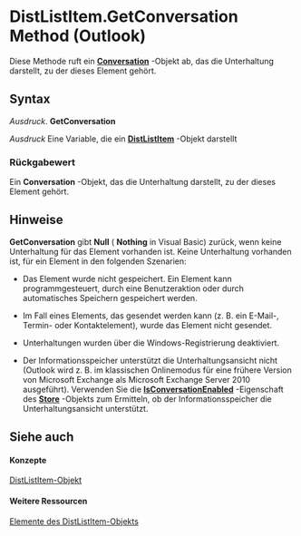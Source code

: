 
# DistListItem.GetConversation Method (Outlook)

Diese Methode ruft ein  **[Conversation](2705d38a-ebc0-e5a7-208b-ffe1f5446b1b.md)** -Objekt ab, das die Unterhaltung darstellt, zu der dieses Element gehört.


## Syntax

 _Ausdruck_. **GetConversation**

 _Ausdruck_ Eine Variable, die ein **[DistListItem](027c3986-abff-d9b1-ecc2-26d60805e952.md)** -Objekt darstellt


### Rückgabewert

Ein  **Conversation** -Objekt, das die Unterhaltung darstellt, zu der dieses Element gehört.


## Hinweise

 **GetConversation** gibt **Null** ( **Nothing** in Visual Basic) zurück, wenn keine Unterhaltung für das Element vorhanden ist. Keine Unterhaltung vorhanden ist, für ein Element in den folgenden Szenarien:


- Das Element wurde nicht gespeichert. Ein Element kann programmgesteuert, durch eine Benutzeraktion oder durch automatisches Speichern gespeichert werden.
    
- Im Fall eines Elements, das gesendet werden kann (z. B. ein E-Mail-, Termin- oder Kontaktelement), wurde das Element nicht gesendet.
    
- Unterhaltungen wurden über die Windows-Registrierung deaktiviert.
    
- Der Informationsspeicher unterstützt die Unterhaltungsansicht nicht (Outlook wird z. B. im klassischen Onlinemodus für eine frühere Version von Microsoft Exchange als Microsoft Exchange Server 2010 ausgeführt). Verwenden Sie die  **[IsConversationEnabled](ce333881-a5f3-2115-0ae4-296d15c4bead.md)** -Eigenschaft des **[Store](1eb22fe9-8849-7476-5388-2515b48591b9.md)** -Objekts zum Ermitteln, ob der Informationsspeicher die Unterhaltungsansicht unterstützt.
    



## Siehe auch


#### Konzepte


[DistListItem-Objekt](027c3986-abff-d9b1-ecc2-26d60805e952.md)
#### Weitere Ressourcen


[Elemente des DistListItem-Objekts](http://msdn.microsoft.com/library/3ba4af84-ce84-61d9-1bc9-fab41bf6f125%28Office.15%29.aspx)